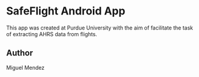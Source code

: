 # SafeFlight Android App

This app was created at Purdue University with the aim of facilitate the task of extracting AHRS data from flights.

## Author

Miguel Mendez
